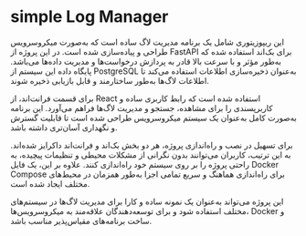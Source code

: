 # simple Log Manager

این ریپوزیتوری شامل یک برنامه مدیریت لاگ ساده است که به‌صورت میکروسرویس طراحی و پیاده‌سازی شده است. در این پروژه از FastAPI برای بک‌اند استفاده شده که به‌طور مؤثر و با سرعت بالا قادر به پردازش درخواست‌ها و مدیریت داده‌ها می‌باشد. پایگاه داده این سیستم از PostgreSQL به‌عنوان ذخیره‌سازی اطلاعات استفاده می‌کند تا اطلاعات لاگ‌ها به‌طور ساختارمند و قابل بازیابی ذخیره شوند.

برای قسمت فرانت‌اند، از React استفاده شده است که رابط کاربری ساده و کاربرپسندی را برای مشاهده، جستجو و مدیریت لاگ‌ها فراهم می‌آورد. این برنامه به‌صورت کامل به‌عنوان یک سیستم میکروسرویس طراحی شده است تا قابلیت گسترش و نگهداری آسان‌تری داشته باشد.

برای تسهیل در نصب و راه‌اندازی پروژه، هر دو بخش بک‌اند و فرانت‌اند داکرایز شده‌اند. به این ترتیب، کاربران می‌توانند بدون نگرانی از مشکلات محیطی و تنظیمات پیچیده، به راحتی پروژه را بر روی سیستم خود راه‌اندازی کنند. علاوه بر این، یک فایل Docker Compose برای راه‌اندازی هماهنگ و سریع تمامی اجزا به‌طور همزمان در محیط‌های مختلف ایجاد شده است.

این پروژه می‌تواند به‌عنوان یک نمونه ساده و کارا برای مدیریت لاگ‌ها در سیستم‌های مختلف استفاده شود و برای توسعه‌دهندگان علاقه‌مند به میکروسرویس‌ها، Docker و ساخت برنامه‌های مقیاس‌پذیر مناسب باشد.

